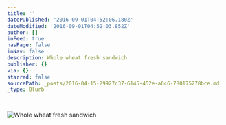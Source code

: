 ```yaml
---
title: ''
datePublished: '2016-09-01T04:52:06.180Z'
dateModified: '2016-09-01T04:52:03.852Z'
author: []
inFeed: true
hasPage: false
inNav: false
description: Whole wheat fresh sandwich
publisher: {}
via: {}
starred: false
sourcePath: _posts/2016-04-15-29927c37-6145-452e-a0c6-780175278bce.md
_type: Blurb

---
```

![Whole wheat fresh sandwich](https://the-grid-user-content.s3-us-west-2.amazonaws.com/a7e9c5bf-8705-433d-88de-828fbcb83c8b.jpg)